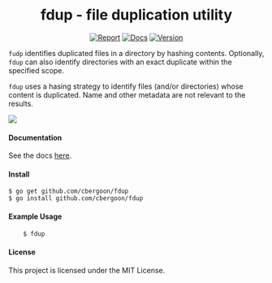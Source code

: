 <h1 align="center">fdup - file duplication utility</h1>
<p align="center">
<a href="https://goreportcard.com/report/github.com/cbergoon/fdup"><img src="https://goreportcard.com/badge/github.com/cbergoon/fdup?1=1" alt="Report"></a>
<a href="https://godoc.org/github.com/cbergoon/fdup"><img src="https://img.shields.io/badge/godoc-reference-brightgreen.svg" alt="Docs"></a>
<a href="#"><img src="https://img.shields.io/badge/version-0.1.0-brightgreen.svg" alt="Version"></a>
</p>

```fudp``` identifies duplicated files in a directory by hashing contents. Optionally, ```fdup``` can also identify directories with an exact duplicate within the 
specified scope. 

```fdup``` uses a hasing strategy to identify files (and/or directories) whose content is duplicated. Name and other metadata are not relevant to the results. 

![](fdup-demo.png)

#### Documentation 

See the docs [here](https://godoc.org/github.com/cbergoon/fdup).

#### Install
```
$ go get github.com/cbergoon/fdup
$ go install github.com/cbergoon/fdup
```

#### Example Usage
```sh
    $ fdup
```

#### License
This project is licensed under the MIT License.